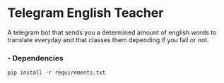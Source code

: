 # Telegram English Teacher

A telegram bot that sends you a determined amount of english words to translate everyday and that classes them depending if you fail or not.

### - Dependencies

```pip install -r requirements.txt```
